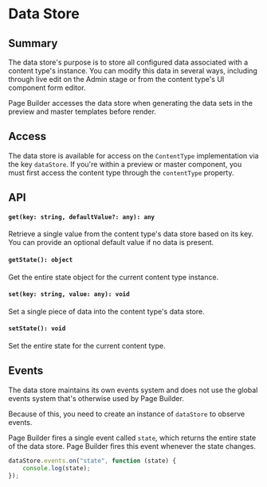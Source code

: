 # Data Store

## Summary
The data store's purpose is to store all configured data associated with a content type's instance. You can modify this data in several ways, including through live edit on the Admin stage or from the content type's UI component form editor.

Page Builder accesses the data store when generating the data sets in the preview and master templates before render.

## Access

The data store is available for access on the `ContentType` implementation via the key `dataStore`. If you're within a preview or master component, you must first access the content type through the `contentType` property.

## API
#### `get(key: string, defaultValue?: any): any`
Retrieve a single value from the content type's data store based on its key. You can provide an optional default value if no data is present.

#### `getState(): object`
Get the entire state object for the current content type instance.

#### `set(key: string, value: any): void`
Set a single piece of data into the content type's data store.

#### `setState(): void`
Set the entire state for the current content type.

## Events
The data store maintains its own events system and does not use the global events system that's otherwise used by Page Builder.

Because of this, you need to create an instance of `dataStore` to observe events.

Page Builder fires a single event called `state`, which returns the entire state of the data store. Page Builder fires this event whenever the state changes.
```js
dataStore.events.on("state", function (state) {
    console.log(state);    
});
```